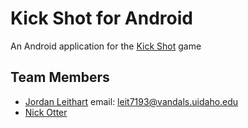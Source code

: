 Kick Shot for Android
===============

An Android application for the [Kick Shot](http://kickshot.org/) game

Team Members
-----
- [Jordan Leithart](http://github.com/leit7193) email: leit7193@vandals.uidaho.edu
- [Nick Otter](http://github.com/otternq)
